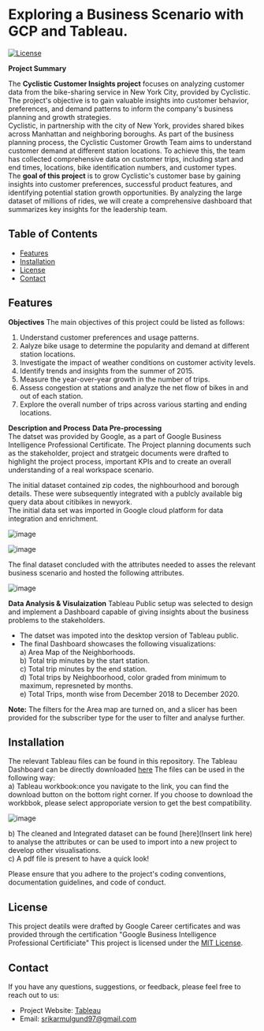 # Exploring a Business Scenario with GCP and Tableau.

[![License](https://img.shields.io/badge/License-MIT-blue.svg)](https://opensource.org/licenses/MIT)

**Project Summary**

The **Cyclistic Customer Insights project** focuses on analyzing customer data from the bike-sharing service in New York City, provided by Cyclistic. The project's objective is to gain valuable insights into customer behavior, preferences, and demand patterns to inform the company's business planning and growth strategies.  
Cyclistic, in partnership with the city of New York, provides shared bikes across Manhattan and neighboring boroughs. As part of the business planning process, the Cyclistic Customer Growth Team aims to understand customer demand at different station locations. To achieve this, the team has collected comprehensive data on customer trips, including start and end times, locations, bike identification numbers, and customer types.  
The **goal of this project** is to grow Cyclistic's customer base by gaining insights into customer preferences, successful product features, and identifying potential station growth opportunities. By analyzing the large dataset of millions of rides, we will create a comprehensive dashboard that summarizes key insights for the leadership team.

## Table of Contents

- [Features](#features)
- [Installation](#installation)
- [License](#license)
- [Contact](#contact)

## Features

**Objectives** 
The main objectives of this project could be listed as follows: 
1. Understand customer preferences and usage patterns.    
2. Aalyze bike usage to determine the popularity and demand at different station locations.    
3. Investigate the impact of weather conditions on customer activity levels.  
4. Identify trends and insights from the summer of 2015.    
5. Measure the year-over-year growth in the number of trips.    
6. Assess congestion at stations and analyze the net flow of bikes in and out of each station.    
7. Explore the overall number of trips across various starting and ending locations.    

**Description and Process** 
**Data Pre-processing**  
The datset was provided by Google, as a part of Google Business Intelligence Professional Certificate. The Project planning documents such as the stakeholder, project and stratgeic documents were drafted to highlight the project process, important KPIs and to create an overall understanding of a real workspace scenario.   

The initial dataset contained zip codes, the nighbourhood and borough details. These were subsequently integrated with a publcly available big query data about citibikes in newyork.   
The initial data set was imported in Google cloud platform for data integration and enrichment.   

![image](https://github.com/srikar-mulgund97/GBI_Bike_Rental_Analysis/assets/132211845/b10918d4-31ec-4594-9ac2-68f47d90d649)

![image](https://github.com/srikar-mulgund97/GBI_Bike_Rental_Analysis/assets/132211845/a6e1f5eb-32e1-4eb4-b4bb-19cd7c5a67c4)

The final dataset concluded with the attributes needed to asses the relevant business scenario and hosted the following attributes.  

![image](https://github.com/srikar-mulgund97/GBI_Bike_Rental_Analysis/assets/132211845/56fad0e7-f11a-4806-9bdf-aea2fe35ad64)

**Data Analysis & Visulaization**
Tableau Public setup was selected to design and implement a Dashboard capable of giving insights about the business problems to the stakeholders.  
- The datset was impoted into the desktop version of Tableau public.  
-  The final Dashboard showcases the following visualizations:   
a) Area Map of the Neighborhoods.  
b) Total trip minutes by the start station.  
c) Total trip minutes by the end station.  
d) Total trips by Neighboorhood, color graded from minimum to maximum, represneted by months.  
e) Total Trips, month wise from December 2018 to December 2020.  

**Note:** The filters for the Area map are turned on, and a slicer has been provided for the subscriber type for the user to filter and analyse further. 

## Installation
The relevant Tableau files can be found in this repository. The Tableau Dashboard can be directly downloaded [here](https://public.tableau.com/views/TripDataforaScooterRentalCompany/Dashboard1?:language=en-US&:display_count=n&:origin=viz_share_link) 
The files can be used in the following way:  
a) Tableau workbook:once you navigate to the link, you can find the download button on the bottom right corner. If you choose to download the workbbok, please select approporiate version to get the best compatibility.  

![image](https://github.com/srikar-mulgund97/GBI_Bike_Rental_Analysis/assets/132211845/8734ea49-56d1-42fc-97cb-1487b1e6f386)  

b) The cleaned and Integrated dataset can be found [here](Insert link here) to analyse the attributes or can be used to import into a new project to develop other visualisations.   
c) A pdf file is present to have a quick look!

Please ensure that you adhere to the project's coding conventions, documentation guidelines, and code of conduct.

## License
This project deatils were drafted by Google Career certificates and was provided through the certification "Google Business Intelligence Professional Certificiate" 
This project is licensed under the [MIT License](LICENSE).

## Contact

If you have any questions, suggestions, or feedback, please feel free to reach out to us:

- Project Website: [Tableau](https://example.com)
- Email: srikarmulgund97@gmail.com

